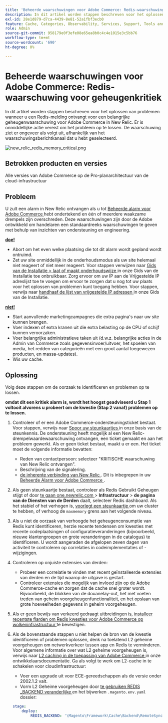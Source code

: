```yaml
---
title: 'Beheerde waarschuwingen voor Adobe Commerce: Redis-waarschuwing voor geheugenkritiek'
description: In dit artikel worden stappen beschreven voor het oplossen van problemen wanneer u een Redis-melding ontvangt voor een belangrijke geheugenwaarschuwing voor Adobe Commerce in New Relic. Er is onmiddellijke actie vereist om het probleem op te lossen. De waarschuwing ziet er ongeveer als volgt uit, afhankelijk van het waarschuwingsberichtkanaal dat u hebt geselecteerd.
exl-id: 28e1d879-d7ca-4439-8e81-52a1fbf3ecb0
feature: Cache, Categories, Observability, Services, Support, Tools and External Services, Variables
role: Admin
source-git-commit: 958179e0f3efe08e65ea8b0c4c4e1015e3c5bb76
workflow-type: tm+mt
source-wordcount: '690'
ht-degree: 0%

---
```


# Beheerde waarschuwingen voor Adobe Commerce: Redis-waarschuwing voor geheugenkritiek

In dit artikel worden stappen beschreven voor het oplossen van problemen wanneer u een Redis-melding ontvangt voor een belangrijke geheugenwaarschuwing voor Adobe Commerce in New Relic. Er is onmiddellijke actie vereist om het probleem op te lossen. De waarschuwing ziet er ongeveer als volgt uit, afhankelijk van het waarschuwingsberichtkanaal dat u hebt geselecteerd.

![ new_relic_redis_memory_critical.png ](assets/new_relic_redis_memory_critical.png)

## Betrokken producten en versies

Alle versies van Adobe Commerce op de Pro-planarchitectuur van de cloud-infrastructuur

## Probleem

U zult een alarm in New Relic ontvangen als u tot [ Beheerde alarm voor Adobe Commerce ](/help/support-tools/managed-alerts-for-adobe-commerce/managed-alerts-for-magento-commerce.md) hebt ondertekend en één of meerdere waakzame drempels zijn overschreden. Deze waarschuwingen zijn door de Adobe ontwikkeld om handelaren een standaardreeks waarschuwingen te geven met behulp van inzichten van ondersteuning en engineering.

**<u>doe!</u>**

* Abort om het even welke plaatsing die tot dit alarm wordt gepland wordt ontruimd.
* Zet uw site onmiddellijk in de onderhoudsmodus als uw site helemaal niet reageert of niet meer reageert. Voor stappen verwijzen naar [ Gids van de Installatie > laat of maakt onderhoudswijze ](/docs/commerce-operations/installation-guide/tutorials/maintenance-mode.html#enable-or-disable-maintenance-mode-1) in onze Gids van de Installatie toe onbruikbaar. Zorg ervoor om uw IP aan de Vrijgestelde IP adreslijst toe te voegen om ervoor te zorgen dat u nog tot uw plaats voor het oplossen van problemen kunt toegang hebben. Voor stappen, verwijs naar [ handhaaf de lijst van vrijgestelde IP adressen ](/docs/commerce-operations/installation-guide/tutorials/maintenance-mode.html#maintain-the-list-of-exempt-ip-addresses) in onze Gids van de Installatie.

**<u>niet!</u>**

* Start aanvullende marketingcampagnes die extra pagina&#39;s naar uw site kunnen brengen.
* Voer indexen of extra kranen uit die extra belasting op de CPU of schijf kunnen veroorzaken.
* Voer belangrijke administratieve taken uit (d.w.z. belangrijke acties in de Admin van Commerce zoals gegevensinvoer/uitvoer, het spoelen van media, het redden van categorieën met een groot aantal toegewezen producten, en massa-updates).
* Wis uw cache.

## Oplossing

Volg deze stappen om de oorzaak te identificeren en problemen op te lossen.

**omdat dit een kritiek alarm is, wordt het hoogst geadviseerd u Stap 1 voltooit alvorens u probeert om de kwestie (Stap 2 vanaf) problemen op te lossen.**

1. Controleer of er een Adobe Commerce-ondersteuningsticket bestaat. Voor stappen, verwijs naar [ Spoor uw steunkaartjes ](/help/help-center-guide/help-center/magento-help-center-user-guide.md#track-tickets) in onze basis van de steunkennis. De ondersteuning heeft mogelijk al een New Relic-drempelwaardewaarschuwing ontvangen, een ticket gemaakt en aan het probleem gewerkt. Als er geen ticket bestaat, maakt u er een. Het ticket moet de volgende informatie bevatten:

   * Reden van contactpersoon: selecteer &quot;KRITISCHE waarschuwing van New Relic ontvangen&quot;.
   * Beschrijving van de signalering.
   * [ de inherente verbinding van New Relic ](https://docs.newrelic.com/docs/alerts-applied-intelligence/new-relic-alerts/alert-incidents/view-violation-event-details-incidents/). Dit is inbegrepen in uw [ Beheerde Alarm voor Adobe Commerce ](/help/support-tools/managed-alerts-for-adobe-commerce/managed-alerts-for-magento-commerce.md).

1. Als geen steunkaartje bestaat, controleer als Redis Gebruikt Geheugen stijgt of door [ te gaan one.newrelic.com ](https://login.newrelic.com) > **Infrastructuur** > **de pagina van de Diensten van de Derden** daalt, selecteer Redis dashboard. Als het stabiel of het verhogen is, [ voorlegt een steunkaartje ](/help/help-center-guide/help-center/magento-help-center-user-guide.md#submit-ticket) om uw cluster te hebben, of verhoog de `maxmemory` grens aan het volgende niveau.
1. Als u niet de oorzaak van verhoogde het geheugenconsumptie van Redis kunt identificeren, herzie recente tendensen om kwesties met recente codeplaatsingen of configuratieveranderingen (bijvoorbeeld, nieuwe klantengroepen en grote veranderingen in de catalogus) te identificeren. U wordt aangeraden de afgelopen zeven dagen van activiteit te controleren op correlaties in codeimplementaties of -wijzigingen.
1. Controleren op onjuiste extensies van derden:

   * Probeer een correlatie te vinden met recent geïnstalleerde extensies van derden en de tijd waarop de uitgave is gestart.
   * Controleer extensies die mogelijk van invloed zijn op de Adobe Commerce-cache en zorgen dat de cache snel groter wordt. Bijvoorbeeld, de blokken van de douanelay-out, het met voeten treden van geheim voorgeheugenfunctionaliteit, en het opslaan van grote hoeveelheden gegevens in geheim voorgeheugen.

1. Als er geen bewijs van verkeerd gedraagt uitbreidingen is, [ installeer recentste flarden om Redis kwesties voor Adobe Commerce op wolkeninfrastructuur ](/help/troubleshooting/miscellaneous/install-latest-patches-to-fix-magento-redis-issues.md) te bevestigen.
1. Als de bovenstaande stappen u niet helpen de bron van de kwestie identificeren of problemen oplossen, denk na toelatend L2 geheime voorgeheugen om netwerkverkeer tussen app en Redis te verminderen. Voor algemene informatie over wat L2 geheime voorgeheugen is, verwijs naar [ L2 caching in de toepassing van Adobe Commerce ](/docs/commerce-operations/configuration-guide/cache/level-two-cache.html) in onze ontwikkelaarsdocumentatie. Ga als volgt te werk om L2-cache in te schakelen voor cloudinfrastructuur:

   * Voer een upgrade uit voor ECE-gereedschappen als de versie onder 2002.1.2 valt.
   * Vorm L2 Geheime voorgeheugen door [ te gebruiken REDIS \_BACKEND veranderlijke ](/docs/commerce-cloud-service/user-guide/configure/env/stage/variables-deploy.html#redis_backend) en het bijwerken `.magento.env.yaml` dossier:

   ```yaml
   stage:
       deploy:
           REDIS_BACKEND: '\Magento\Framework\Cache\Backend\RemoteSynchronizedCache'
   ```
